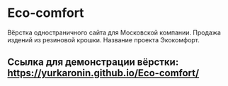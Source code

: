 # Eco-comfort

 Вёрстка одностраничного сайта для Московской компании. Продажа издений из резиновой крошки. Название проекта Экокомфорт.

 ## Ссылка для демонстрации вёрстки: https://yurkaronin.github.io/Eco-comfort/
